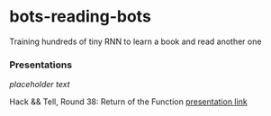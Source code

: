 # bots-reading-bots

Training hundreds of tiny RNN to learn a book and read another one

### Presentations

_placeholder text_

Hack && Tell, Round 38: Return of the Function [presentation link](https://thoppe.github.io/bots-reading-bots/HnT_pres.html#/)
